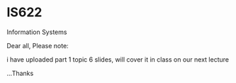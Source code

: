 # IS622
Information Systems

Dear all, Please note:

i have uploaded part 1 topic 6 slides, will cover it in class on our next lecture

...Thanks
